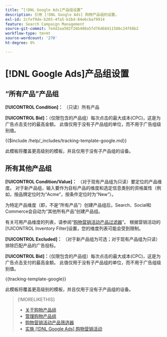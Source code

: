 ```yaml
---
title: “[!DNL Google Ads]产品组设置”
description: 引用 [!DNL Google Ads] 购物产品组的设置。
exl-id: 2cfef9de-b265-4fa5-b1bd-84e6cba79914
feature: Search Campaign Management
source-git-commit: 7e4d2aa502f26b480a5fd76d68411586c24f68b2
workflow-type: tm+mt
source-wordcount: '270'
ht-degree: 0%

---
```


# [!DNL Google Ads]产品组设置

## “所有产品”产品组

**[!UICONTROL Condition]：** （只读）所有产品

**[!UICONTROL Bid]：**（仅限包含的产品组）每次点击的最大成本(CPC)，这是为广告点击支付的最高金额。 此值仅用于没有子产品组的单位，而不用于广告组级别值。

<!-- **[!UICONTROL Tracking Template]:** -->

{{$include /help/_includes/tracking-template-google.md}}

此模板将覆盖更高级别的模板，并且仅用于没有子产品组的设备。

## 所有其他产品组

**[!UICONTROL Condition/Value]：** （对于现有产品组为只读）要定位的产品维度。 对于新产品组，输入要作为目标产品的维度和选定信息类别的资格属性（例如，按品牌定位时为“Acme”，按条件定位时为“New”）。

为特定产品维度（即，不是“所有产品”）创建产品组后，Search、Social和Commerce会自动为“其他所有产品”创建产品组。

有关可用产品维度的列表，请参阅“[购物营销活动产品过滤器](/help/search-social-commerce/campaign-management/campaigns/shopping-campaign-product-filters.md)”。 根据营销活动的[!UICONTROL Inventory Filter]设置，您的维度列表可能会受到限制。

**[!UICONTROL Excluded]：** （对于新产品组为可选；对于现有产品组为只读）排除匹配产品的广告投标。

**[!UICONTROL Bid]：**（仅限包含的产品组）每次点击的最大成本(CPC)，这是为广告点击支付的最高金额。 此值仅用于没有子产品组的单位，而不用于广告组级别值。

<!-- **[!UICONTROL Tracking Template]:** -->

<!-- ExL can't handle the same include twice in the same file, so using a snippet for the second occurrence.

{{$include /help/_includes/tracking-template-google.md}}
-->

{{tracking-template-google}}

此模板将覆盖更高级别的模板，并且仅用于没有子产品组的设备。

>[!MORELIKETHIS]
>
>* [关于购物产品组](product-group-about.md)
>* [管理购物产品组](product-group-manage.md)
>* [购物营销活动产品筛选器](/help/search-social-commerce/campaign-management/campaigns/shopping-campaign-product-filters.md)
>* [实施 [!DNL Google Ads] 购物营销活动](/help/search-social-commerce/campaign-management/special-workflows/google-shopping-campaigns.md)

